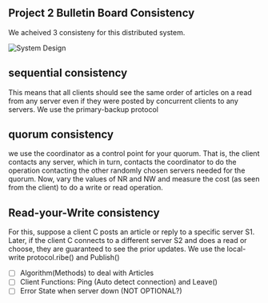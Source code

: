 ## Project 2 Bulletin Board Consistency

We acheived 3 consisteny for this distributed system.

![System Design](https://github.com/hswsp/Intro_Distributed_System/blob/master/Project2/system.jpg?raw=true)

## sequential consistency

This means that all clients should see the same order of articles on a read from any server even if they were
posted by concurrent clients to any servers. We use the primary-backup protocol

## quorum consistency

we use the coordinator as a control point for your quorum. That is, the client contacts any server, which
in turn, contacts the coordinator to do the operation contacting the other randomly chosen servers needed for
the quorum. Now, vary the values of NR and NW and measure the cost (as seen from the client) to do a write
or read operation. 

## Read-your-Write consistency

For this, suppose a client C posts an article or reply to a specific server S1. Later, if the client C connects
to a different server S2 and does a read or choose, they are guaranteed to see the prior updates.
We use the local-write protocol.ribe() and Publish()
- [ ] Algorithm(Methods) to deal with Articles
- [ ] Client Functions: Ping (Auto detect connection) and Leave()
- [ ] Error State when server down (NOT OPTIONAL?)
